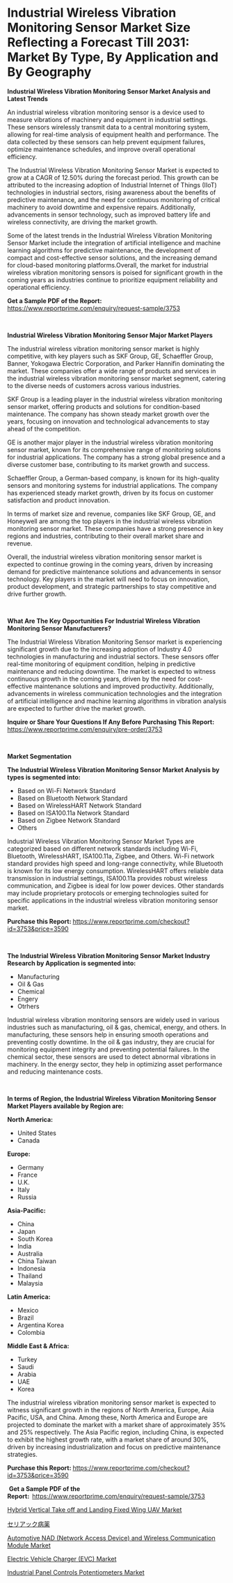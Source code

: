 <p><h1>Industrial Wireless Vibration Monitoring Sensor Market Size Reflecting a Forecast Till 2031: Market By Type, By Application and By Geography</h1></p><p><strong>Industrial Wireless Vibration Monitoring Sensor Market Analysis and Latest Trends</strong></p>
<p><p>An industrial wireless vibration monitoring sensor is a device used to measure vibrations of machinery and equipment in industrial settings. These sensors wirelessly transmit data to a central monitoring system, allowing for real-time analysis of equipment health and performance. The data collected by these sensors can help prevent equipment failures, optimize maintenance schedules, and improve overall operational efficiency.</p><p>The Industrial Wireless Vibration Monitoring Sensor Market is expected to grow at a CAGR of 12.50% during the forecast period. This growth can be attributed to the increasing adoption of Industrial Internet of Things (IIoT) technologies in industrial sectors, rising awareness about the benefits of predictive maintenance, and the need for continuous monitoring of critical machinery to avoid downtime and expensive repairs. Additionally, advancements in sensor technology, such as improved battery life and wireless connectivity, are driving the market growth.</p><p>Some of the latest trends in the Industrial Wireless Vibration Monitoring Sensor Market include the integration of artificial intelligence and machine learning algorithms for predictive maintenance, the development of compact and cost-effective sensor solutions, and the increasing demand for cloud-based monitoring platforms.Overall, the market for industrial wireless vibration monitoring sensors is poised for significant growth in the coming years as industries continue to prioritize equipment reliability and operational efficiency.</p></p>
<p><strong>Get a Sample PDF of the Report:&nbsp;</strong> <a href="https://www.reportprime.com/enquiry/request-sample/3753">https://www.reportprime.com/enquiry/request-sample/3753</a></p>
<p>&nbsp;</p>
<p><strong>Industrial Wireless Vibration Monitoring Sensor Major Market Players</strong></p>
<p><p>The industrial wireless vibration monitoring sensor market is highly competitive, with key players such as SKF Group, GE, Schaeffler Group, Banner, Yokogawa Electric Corporation, and Parker Hannifin dominating the market. These companies offer a wide range of products and services in the industrial wireless vibration monitoring sensor market segment, catering to the diverse needs of customers across various industries.</p><p>SKF Group is a leading player in the industrial wireless vibration monitoring sensor market, offering products and solutions for condition-based maintenance. The company has shown steady market growth over the years, focusing on innovation and technological advancements to stay ahead of the competition.</p><p>GE is another major player in the industrial wireless vibration monitoring sensor market, known for its comprehensive range of monitoring solutions for industrial applications. The company has a strong global presence and a diverse customer base, contributing to its market growth and success.</p><p>Schaeffler Group, a German-based company, is known for its high-quality sensors and monitoring systems for industrial applications. The company has experienced steady market growth, driven by its focus on customer satisfaction and product innovation.</p><p>In terms of market size and revenue, companies like SKF Group, GE, and Honeywell are among the top players in the industrial wireless vibration monitoring sensor market. These companies have a strong presence in key regions and industries, contributing to their overall market share and revenue.</p><p>Overall, the industrial wireless vibration monitoring sensor market is expected to continue growing in the coming years, driven by increasing demand for predictive maintenance solutions and advancements in sensor technology. Key players in the market will need to focus on innovation, product development, and strategic partnerships to stay competitive and drive further growth.</p></p>
<p>&nbsp;</p>
<p><strong>What Are The Key Opportunities For Industrial Wireless Vibration Monitoring Sensor Manufacturers?</strong></p>
<p><p>The Industrial Wireless Vibration Monitoring Sensor market is experiencing significant growth due to the increasing adoption of Industry 4.0 technologies in manufacturing and industrial sectors. These sensors offer real-time monitoring of equipment condition, helping in predictive maintenance and reducing downtime. The market is expected to witness continuous growth in the coming years, driven by the need for cost-effective maintenance solutions and improved productivity. Additionally, advancements in wireless communication technologies and the integration of artificial intelligence and machine learning algorithms in vibration analysis are expected to further drive the market growth.</p></p>
<p><strong>Inquire or Share Your Questions If Any Before Purchasing This Report:</strong> <a href="https://www.reportprime.com/enquiry/pre-order/3753">https://www.reportprime.com/enquiry/pre-order/3753</a></p>
<p>&nbsp;</p>
<p><strong>Market Segmentation</strong></p>
<p><strong>The Industrial Wireless Vibration Monitoring Sensor Market Analysis by types is segmented into:</strong></p>
<p><ul><li>Based on Wi-Fi Network Standard</li><li>Based on Bluetooth Network Standard</li><li>Based on WirelessHART Network Standard</li><li>Based on ISA100.11a Network Standard</li><li>Based on Zigbee Network Standard</li><li>Others</li></ul></p>
<p><p>Industrial Wireless Vibration Monitoring Sensor Market Types are categorized based on different network standards including Wi-Fi, Bluetooth, WirelessHART, ISA100.11a, Zigbee, and Others. Wi-Fi network standard provides high speed and long-range connectivity, while Bluetooth is known for its low energy consumption. WirelessHART offers reliable data transmission in industrial settings, ISA100.11a provides robust wireless communication, and Zigbee is ideal for low power devices. Other standards may include proprietary protocols or emerging technologies suited for specific applications in the industrial wireless vibration monitoring sensor market.</p></p>
<p><strong>Purchase this Report:&nbsp;</strong><a href="https://www.reportprime.com/checkout?id=3753&price=3590">https://www.reportprime.com/checkout?id=3753&price=3590</a></p>
<p>&nbsp;</p>
<p><strong>The Industrial Wireless Vibration Monitoring Sensor Market Industry Research by Application is segmented into:</strong></p>
<p><ul><li>Manufacturing</li><li>Oil & Gas</li><li>Chemical</li><li>Engery</li><li>Otrhers</li></ul></p>
<p><p>Industrial wireless vibration monitoring sensors are widely used in various industries such as manufacturing, oil & gas, chemical, energy, and others. In manufacturing, these sensors help in ensuring smooth operations and preventing costly downtime. In the oil & gas industry, they are crucial for monitoring equipment integrity and preventing potential failures. In the chemical sector, these sensors are used to detect abnormal vibrations in machinery. In the energy sector, they help in optimizing asset performance and reducing maintenance costs.</p></p>
<p>&nbsp;</p>
<p><strong>In terms of Region, the Industrial Wireless Vibration Monitoring Sensor Market Players available by Region are:</strong></p>
<p>
    <p> <strong> North America: </strong>
        <ul>
            <li>United States</li>
            <li>Canada</li>
        </ul>
        </p> 
    <p> <strong> Europe: </strong>
        <ul>
            <li>Germany</li>
            <li>France</li>
            <li>U.K.</li>
            <li>Italy</li>
            <li>Russia</li>
        </ul>
        </p> 
    <p> <strong> Asia-Pacific: </strong>
        <ul>
            <li>China</li>
            <li>Japan</li>
            <li>South Korea</li>
            <li>India</li>
            <li>Australia</li>
            <li>China Taiwan</li>
            <li>Indonesia</li>
            <li>Thailand</li>
            <li>Malaysia</li>
        </ul>
        </p> 
    <p> <strong> Latin America: </strong>
        <ul>
            <li>Mexico</li>
            <li>Brazil</li>
            <li>Argentina Korea</li>
            <li>Colombia</li>
        </ul>
        </p> 
    <p> <strong> Middle East & Africa: </strong>
        <ul>
            <li>Turkey</li>
            <li>Saudi</li>
            <li>Arabia</li>
            <li>UAE</li>
            <li>Korea</li>
        </ul>
    </p>
    </p>
<p><p>The industrial wireless vibration monitoring sensor market is expected to witness significant growth in the regions of North America, Europe, Asia Pacific, USA, and China. Among these, North America and Europe are projected to dominate the market with a market share of approximately 35% and 25% respectively. The Asia Pacific region, including China, is expected to exhibit the highest growth rate, with a market share of around 30%, driven by increasing industrialization and focus on predictive maintenance strategies.</p></p>
<p><strong>Purchase this Report: </strong><a href="https://www.reportprime.com/checkout?id=3753&price=3590">https://www.reportprime.com/checkout?id=3753&price=3590</a></p>
<p>&nbsp;<strong>Get a Sample PDF of the Report:&nbsp;&nbsp;</strong><a href="https://www.reportprime.com/enquiry/request-sample/3753">https://www.reportprime.com/enquiry/request-sample/3753</a></p>
<p><strong></strong></p>
<p><p><a href="https://github.com/eeaveuhhh/Market-Research-Report-List-2/blob/main/hybrid-vertical-take-off-and-landing-fixed-wing-uav-market.md">Hybrid Vertical Take off and Landing Fixed Wing UAV Market</a></p><p><a href="https://github.com/gfggqjbfys368009/Market-Research-Report-List-1/blob/main/824330814647.md">セリアック病薬</a></p><p><a href="https://issuu.com/reportprime-2/docs/automotive-nad-network-access-device-and-wireless-">Automotive NAD (Network Access Device) and Wireless Communication Module Market</a></p><p><a href="https://issuu.com/reportprime-2/docs/electric-vehicle-charger-evc-market-size-2030.pptx">Electric Vehicle Charger (EVC) Market</a></p><p><a href="https://github.com/brentleyjimmiealvaradoz4l1rea/Market-Research-Report-List-1/blob/main/industrial-panel-controls-potentiometers-market.md">Industrial Panel Controls Potentiometers Market</a></p></p>